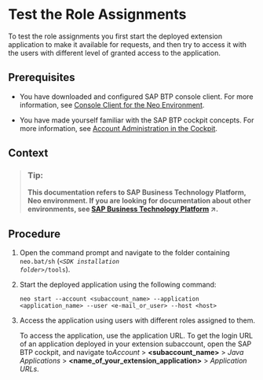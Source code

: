 <!-- loio00f238b092cb4402b00adfd10209f37d -->

# Test the Role Assignments

To test the role assignments you first start the deployed extension application to make it available for requests, and then try to access it with the users with different level of granted access to the application.



## Prerequisites

-   You have downloaded and configured SAP BTP console client. For more information, see [Console Client for the Neo Environment](../50-administration-and-ops-neo/console-client-for-the-neo-environment-7613230.md).

-   You have made yourself familiar with the SAP BTP cockpit concepts. For more information, see [Account Administration in the Cockpit](../50-administration-and-ops-neo/account-administration-in-the-cockpit-71eaba1.md).



## Context

> ### Tip:  
> **This documentation refers to SAP Business Technology Platform, Neo environment. If you are looking for documentation about other environments, see [SAP Business Technology Platform](https://help.sap.com/viewer/65de2977205c403bbc107264b8eccf4b/Cloud/en-US/6a2c1ab5a31b4ed9a2ce17a5329e1dd8.html "SAP Business Technology Platform (SAP BTP) is an integrated offering comprised of four technology portfolios: database and data management, application development and integration, analytics, and intelligent technologies. The platform offers users the ability to turn data into business value, compose end-to-end business processes, and build and extend SAP applications quickly.") :arrow_upper_right:.**



<a name="loio00f238b092cb4402b00adfd10209f37d__steps_mns_hgg_dq"/>

## Procedure

1.  Open the command prompt and navigate to the folder containing `neo.bat/sh` \(<code><i class="varname">&lt;SDK installation folder&gt;</i>/tools</code>\).

2.  Start the deployed application using the following command:

    ```
    neo start --account <subaccount_name> --application <application_name> --user <e-mail_or_user> --host <host>
    ```

3.  Access the application using users with different roles assigned to them.

    To access the application, use the application URL. To get the login URL of an application deployed in your extension subaccount, open the SAP BTP cockpit, and navigate to*Account* \> **<subaccount\_name\>** \> *Java Applications* \> **<name\_of\_your\_extension\_application\>** \> *Application URLs*.


